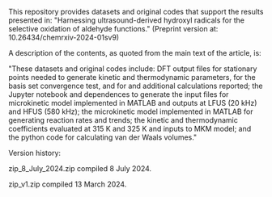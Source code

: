 This repository provides datasets and original codes that support the results presented in: "Harnessing ultrasound-derived hydroxyl radicals for the selective oxidation of aldehyde functions." (Preprint version at: 10.26434/chemrxiv-2024-01sv9)

A description of the contents, as quoted from the main text of the article, is:

"These datasets and original codes include: DFT output files for stationary points needed to generate kinetic and thermodynamic parameters, for the basis set convergence test, and for and additional calculations reported; the Jupyter notebook and dependences to generate the input files for microkinetic model implemented in MATLAB and outputs at LFUS (20 kHz) and HFUS (580 kHz); the microkinetic model implemented in MATLAB for generating reaction rates and trends; the kinetic and thermodynamic coefficients evaluated at 315 K and 325 K and inputs to MKM model; and the python code for calculating van der Waals volumes."



Version history:

zip_8_July_2024.zip compiled 8 July 2024.

zip_v1.zip compiled 13 March 2024.
